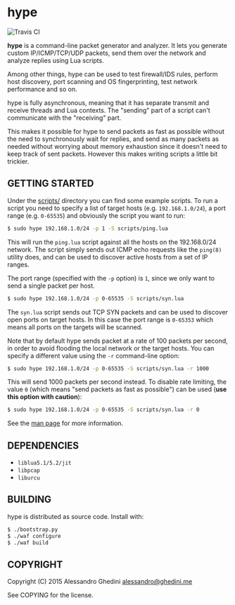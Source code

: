 hype
====

![Travis CI](https://secure.travis-ci.org/ghedo/hype.png)

**hype** is a command-line packet generator and analyzer. It lets you generate
custom IP/ICMP/TCP/UDP packets, send them over the network and analyze replies
using Lua scripts.

Among other things, hype can be used to test firewall/IDS rules, perform
host discovery, port scanning and OS fingerprinting, test network performance
and so on.

hype is fully asynchronous, meaning that it has separate transmit and receive
threads and Lua contexts. The "sending" part of a script can't communicate with
the "receiving" part.

This makes it possible for hype to send packets as fast as possible without the
need to synchronously wait for replies, and send as many packets as needed
without worrying about memory exhaustion since it doesn't need to keep track of
sent packets. However this makes writing scripts a little bit trickier.

## GETTING STARTED

Under the [scripts/](scripts/) directory you can find some example scripts. To
run a script you need to specify a list of target hosts (e.g. `192.168.1.0/24`),
a port range (e.g. `0-65535`) and obviously the script you want to run:

```bash
$ sudo hype 192.168.1.0/24 -p 1 -S scripts/ping.lua
```

This will run the `ping.lua` script against all the hosts on the 192.168.0/24
network. The script simply sends out ICMP echo requests like the `ping(8)`
utility does, and can be used to discover active hosts from a set of IP ranges.

The port range (specified with the `-p` option) is `1`, since we only want to
send a single packet per host.

```bash
$ sudo hype 192.168.1.0/24 -p 0-65535 -S scripts/syn.lua
```

The `syn.lua` script sends out TCP SYN packets and can be used to discover open
ports on target hosts. In this case the port range is `0-65353` which means all
ports on the targets will be scanned.

Note that by default hype sends packet at a rate of 100 packets per second, in
order to avoid flooding the local network or the target hosts. You can specify a
different value using the `-r` command-line option:

```bash
$ sudo hype 192.168.1.0/24 -p 0-65535 -S scripts/syn.lua -r 1000
```

This will send 1000 packets per second instead. To disable rate limiting, the
value `0` (which means "send packets as fast as possible") can be used (**use
this option with caution**):

```bash
$ sudo hype 192.168.1.0/24 -p 0-65535 -S scripts/syn.lua -r 0
```

See the [man page](http://ghedo.github.io/hype/) for more information.

## DEPENDENCIES

 * `liblua5.1/5.2/jit`
 * `libpcap`
 * `liburcu`

## BUILDING

hype is distributed as source code. Install with:

```bash
$ ./bootstrap.py
$ ./waf configure
$ ./waf build
```

## COPYRIGHT

Copyright (C) 2015 Alessandro Ghedini <alessandro@ghedini.me>

See COPYING for the license.
